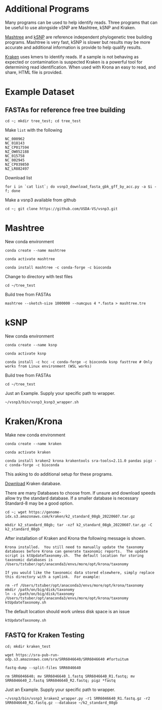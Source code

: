 # Additional Programs

Many programs can be used to help identify reads.  Three programs that can be useful to use alongside vSNP are Mashtree, kSNP and Kraken.  

[Mashtree](https://github.com/lskatz/mashtree) and [kSNP](https://pubmed.ncbi.nlm.nih.gov/25913206) are reference independent phylogenetic tree building programs.  Mashtree is very fast, kSNP is slower but results may be more accurate and additional information is provide to help qualify results.

[Kraken](https://ccb.jhu.edu/software/kraken2/) uses kmers to identify reads.  If a sample is not behaving as expected or contamination is suspected Kraken is a powerful tool for determining read identification.  When used with Krona an easy to read, and share, HTML file is provided.

# Example Dataset

## FASTAs for reference free tree building

```
cd ~; mkdir tree_test; cd tree_test
```

Make `list` with the following

```
NC_000962
NC_018143
NZ_CP017594
NZ_OW052188
NC_015758
NC_002945
NZ_CP039850
NZ_LR882497
```

Download list

```
for i in `cat list`; do vsnp3_download_fasta_gbk_gff_by_acc.py -a $i -f; done
```

Make a vsnp3 available from github
```
cd ~; git clone https://github.com/USDA-VS/vsnp3.git
```

# Mashtree

New conda environment

```
conda create --name mashtree
```

```
conda activate mashtree
```

```
conda install mashtree -c conda-forge -c bioconda 
```

Change to directory with test files

```
cd ~/tree_test
```
Build tree from FASTAs

```
mashtree --sketch-size 1000000 --numcpus 4 *.fasta > mashtree.tre
```


# kSNP

New conda environment

```
conda create --name ksnp
```

```
conda activate ksnp
```

```
conda install -c hcc -c conda-forge -c bioconda ksnp fasttree # Only works from Linux environment (WSL works)
```
Build tree from FASTAs
```
cd ~/tree_test
```
Just an Example.  Supply your specific path to wrapper.
```
~/vsnp3/bin/vsnp3_ksnp3_wrapper.sh
```

# Kraken/Krona

Make new conda environment

```
conda create --name kraken
```

```
conda activate kraken
```

```
conda install kraken2 krona krakentools sra-tools=2.11.0 pandas pigz -c conda-forge -c bioconda 
```

This asking to do additional setup for these programs.

[Download](https://benlangmead.github.io/aws-indexes/k2) Kraken database.

There are many Databases to choose from.  If unsure and download speeds allow try the standard database.  If a smaller database is necessary Standard-8 may be a good option.
```
cd ~; wget https://genome-idx.s3.amazonaws.com/kraken/k2_standard_08gb_20220607.tar.gz
```
```
mkdir k2_standard_08gb; tar -xzf k2_standard_08gb_20220607.tar.gz -C k2_standard_08gb
```

After installation of Kraken and Krona the following message is shown.

```
Krona installed.  You still need to manually update the taxonomy
databases before Krona can generate taxonomic reports.  The update
script is ktUpdateTaxonomy.sh.  The default location for storing
taxonomic databases is /Users/tstuber/opt/anaconda3/envs/more/opt/krona/taxonomy

If you would like the taxonomic data stored elsewhere, simply replace
this directory with a symlink.  For example:

rm -rf /Users/tstuber/opt/anaconda3/envs/more/opt/krona/taxonomy
mkdir /path/on/big/disk/taxonomy
ln -s /path/on/big/disk/taxonomy /Users/tstuber/opt/anaconda3/envs/more/opt/krona/taxonomy
ktUpdateTaxonomy.sh
```
The default location should work unless disk space is an issue

```
ktUpdateTaxonomy.sh
```

## FASTQ for Kraken Testing

```
cd; mkdir kraken_test
```
```
wget https://sra-pub-run-odp.s3.amazonaws.com/sra/SRR6046640/SRR6046640 #fortuitum
```
```
fastq-dump --split-files SRR6046640
```
```
rm SRR6046640; mv SRR6046640_1.fastq SRR6046640_R1.fastq; mv SRR6046640_2.fastq SRR6046640_R2.fastq; pigz *fastq
```
Just an Example.  Supply your specific path to wrapper.
```
~/vsnp3/bin/vsnp3_kraken2_wrapper.py -r1 SRR6046640_R1.fastq.gz -r2 SRR6046640_R2.fastq.gz --database ~/k2_standard_08gb
```